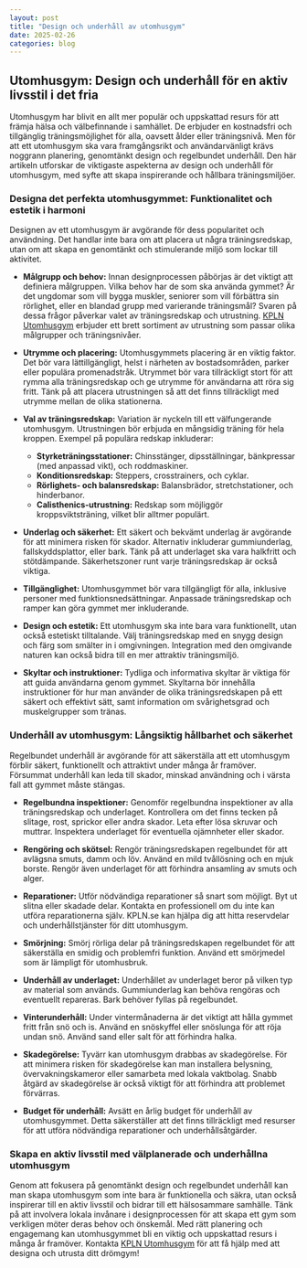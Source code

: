 ```yaml
---
layout: post
title: "Design och underhåll av utomhusgym"
date: 2025-02-26
categories: blog
---
```


## Utomhusgym: Design och underhåll för en aktiv livsstil i det fria

Utomhusgym har blivit en allt mer populär och uppskattad resurs för att främja hälsa och välbefinnande i samhället. De erbjuder en kostnadsfri och tillgänglig träningsmöjlighet för alla, oavsett ålder eller träningsnivå. Men för att ett utomhusgym ska vara framgångsrikt och användarvänligt krävs noggrann planering, genomtänkt design och regelbundet underhåll. Den här artikeln utforskar de viktigaste aspekterna av design och underhåll för utomhusgym, med syfte att skapa inspirerande och hållbara träningsmiljöer.

### Designa det perfekta utomhusgymmet: Funktionalitet och estetik i harmoni

Designen av ett utomhusgym är avgörande för dess popularitet och användning. Det handlar inte bara om att placera ut några träningsredskap, utan om att skapa en genomtänkt och stimulerande miljö som lockar till aktivitet.

*   **Målgrupp och behov:** Innan designprocessen påbörjas är det viktigt att definiera målgruppen. Vilka behov har de som ska använda gymmet? Är det ungdomar som vill bygga muskler, seniorer som vill förbättra sin rörlighet, eller en blandad grupp med varierande träningsmål? Svaren på dessa frågor påverkar valet av träningsredskap och utrustning. [KPLN Utomhusgym](https://www.kpln.se/category/utomhusgym) erbjuder ett brett sortiment av utrustning som passar olika målgrupper och träningsnivåer.

*   **Utrymme och placering:** Utomhusgymmets placering är en viktig faktor. Det bör vara lättillgängligt, helst i närheten av bostadsområden, parker eller populära promenadstråk. Utrymmet bör vara tillräckligt stort för att rymma alla träningsredskap och ge utrymme för användarna att röra sig fritt. Tänk på att placera utrustningen så att det finns tillräckligt med utrymme mellan de olika stationerna.

*   **Val av träningsredskap:** Variation är nyckeln till ett välfungerande utomhusgym. Utrustningen bör erbjuda en mångsidig träning för hela kroppen. Exempel på populära redskap inkluderar:

    *   **Styrketräningsstationer:** Chinsstänger, dipsställningar, bänkpressar (med anpassad vikt), och roddmaskiner.
    *   **Konditionsredskap:** Steppers, crosstrainers, och cyklar.
    *   **Rörlighets- och balansredskap:** Balansbrädor, stretchstationer, och hinderbanor.
    *   **Calisthenics-utrustning:** Redskap som möjliggör kroppsviktsträning, vilket blir alltmer populärt.

*   **Underlag och säkerhet:** Ett säkert och bekvämt underlag är avgörande för att minimera risken för skador. Alternativ inkluderar gummiunderlag, fallskyddsplattor, eller bark. Tänk på att underlaget ska vara halkfritt och stötdämpande. Säkerhetszoner runt varje träningsredskap är också viktiga.

*   **Tillgänglighet:** Utomhusgymmet bör vara tillgängligt för alla, inklusive personer med funktionsnedsättningar. Anpassade träningsredskap och ramper kan göra gymmet mer inkluderande.

*   **Design och estetik:** Ett utomhusgym ska inte bara vara funktionellt, utan också estetiskt tilltalande. Välj träningsredskap med en snygg design och färg som smälter in i omgivningen. Integration med den omgivande naturen kan också bidra till en mer attraktiv träningsmiljö.

*   **Skyltar och instruktioner:** Tydliga och informativa skyltar är viktiga för att guida användarna genom gymmet. Skyltarna bör innehålla instruktioner för hur man använder de olika träningsredskapen på ett säkert och effektivt sätt, samt information om svårighetsgrad och muskelgrupper som tränas.

### Underhåll av utomhusgym: Långsiktig hållbarhet och säkerhet

Regelbundet underhåll är avgörande för att säkerställa att ett utomhusgym förblir säkert, funktionellt och attraktivt under många år framöver. Försummat underhåll kan leda till skador, minskad användning och i värsta fall att gymmet måste stängas.

*   **Regelbundna inspektioner:** Genomför regelbundna inspektioner av alla träningsredskap och underlaget. Kontrollera om det finns tecken på slitage, rost, sprickor eller andra skador. Leta efter lösa skruvar och muttrar. Inspektera underlaget för eventuella ojämnheter eller skador.

*   **Rengöring och skötsel:** Rengör träningsredskapen regelbundet för att avlägsna smuts, damm och löv. Använd en mild tvållösning och en mjuk borste. Rengör även underlaget för att förhindra ansamling av smuts och alger.

*   **Reparationer:** Utför nödvändiga reparationer så snart som möjligt. Byt ut slitna eller skadade delar. Kontakta en professionell om du inte kan utföra reparationerna själv. KPLN.se kan hjälpa dig att hitta reservdelar och underhållstjänster för ditt utomhusgym.

*   **Smörjning:** Smörj rörliga delar på träningsredskapen regelbundet för att säkerställa en smidig och problemfri funktion. Använd ett smörjmedel som är lämpligt för utomhusbruk.

*   **Underhåll av underlaget:** Underhållet av underlaget beror på vilken typ av material som används. Gummiunderlag kan behöva rengöras och eventuellt repareras. Bark behöver fyllas på regelbundet.

*   **Vinterunderhåll:** Under vintermånaderna är det viktigt att hålla gymmet fritt från snö och is. Använd en snöskyffel eller snöslunga för att röja undan snö. Använd sand eller salt för att förhindra halka.

*   **Skadegörelse:** Tyvärr kan utomhusgym drabbas av skadegörelse. För att minimera risken för skadegörelse kan man installera belysning, övervakningskameror eller samarbeta med lokala vaktbolag. Snabb åtgärd av skadegörelse är också viktigt för att förhindra att problemet förvärras.

*   **Budget för underhåll:** Avsätt en årlig budget för underhåll av utomhusgymmet. Detta säkerställer att det finns tillräckligt med resurser för att utföra nödvändiga reparationer och underhållsåtgärder.

### Skapa en aktiv livsstil med välplanerade och underhållna utomhusgym

Genom att fokusera på genomtänkt design och regelbundet underhåll kan man skapa utomhusgym som inte bara är funktionella och säkra, utan också inspirerar till en aktiv livsstil och bidrar till ett hälsosammare samhälle. Tänk på att involvera lokala invånare i designprocessen för att skapa ett gym som verkligen möter deras behov och önskemål. Med rätt planering och engagemang kan utomhusgymmet bli en viktig och uppskattad resurs i många år framöver. Kontakta [KPLN Utomhusgym](https://www.kpln.se/category/utomhusgym) för att få hjälp med att designa och utrusta ditt drömgym!
